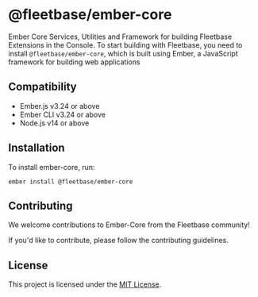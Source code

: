 # @fleetbase/ember-core

Ember Core Services, Utilities and Framework for building Fleetbase Extensions in the Console. To start building with Fleetbase, you need to install `@fleetbase/ember-core`, which is built using Ember, a JavaScript framework for building web applications

## Compatibility

* Ember.js v3.24 or above
* Ember CLI v3.24 or above
* Node.js v14 or above

## Installation

To install ember-core, run:

`ember install @fleetbase/ember-core`

## Contributing

We welcome contributions to Ember-Core from the Fleetbase community!

If you'd like to contribute, please follow the contributing guidelines.

## License

This project is licensed under the [MIT License](LICENSE.md).

